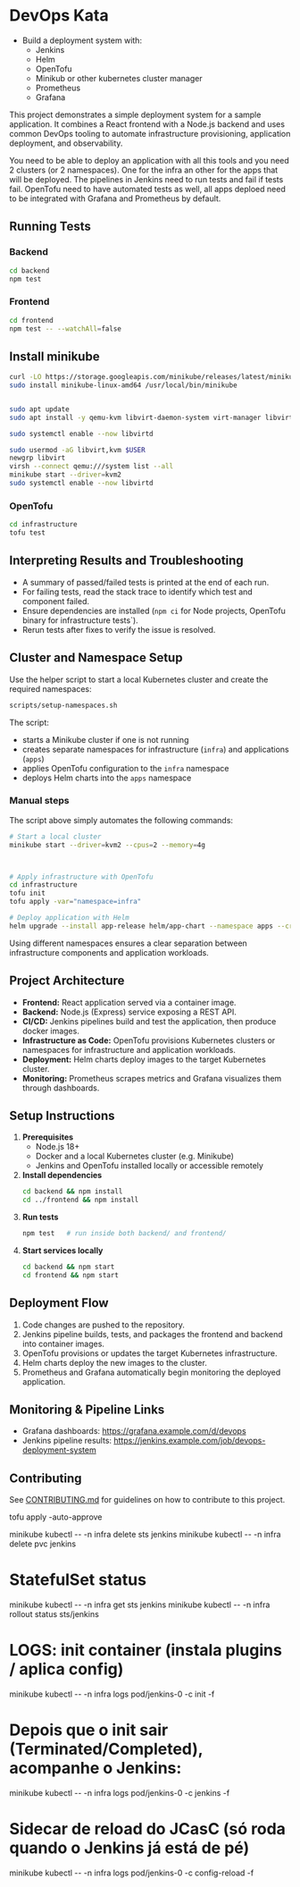 # DevOps Kata

- Build a deployment system with:
  - Jenkins
  - Helm
  - OpenTofu
  - Minikub or other kubernetes cluster manager
  - Prometheus
  - Grafana
  
This project demonstrates a simple deployment system for a sample application. It
combines a React frontend with a Node.js backend and uses common DevOps tooling
to automate infrastructure provisioning, application deployment, and
observability.



You need to be able to deploy an application with all this tools and you need 2 clusters (or 2 namespaces).
One for the infra an other for the apps that will be deployed. The pipelines in Jenkins need to run tests and fail if tests fail.
OpenTofu need to have automated tests as well, all apps deploed need to be integrated with Grafana and Prometheus by default.

## Running Tests

### Backend
```bash
cd backend
npm test
```

### Frontend
```bash
cd frontend
npm test -- --watchAll=false
```

## Install minikube

```bash
curl -LO https://storage.googleapis.com/minikube/releases/latest/minikube-linux-amd64
sudo install minikube-linux-amd64 /usr/local/bin/minikube


sudo apt update
sudo apt install -y qemu-kvm libvirt-daemon-system virt-manager libvirt-clients bridge-utils

sudo systemctl enable --now libvirtd

sudo usermod -aG libvirt,kvm $USER
newgrp libvirt
virsh --connect qemu:///system list --all
minikube start --driver=kvm2
sudo systemctl enable --now libvirtd


```

### OpenTofu
```bash
cd infrastructure
tofu test
```

## Interpreting Results and Troubleshooting

- A summary of passed/failed tests is printed at the end of each run.
- For failing tests, read the stack trace to identify which test and component failed.
- Ensure dependencies are installed (`npm ci` for Node projects, OpenTofu binary for infrastructure tests`).
- Rerun tests after fixes to verify the issue is resolved.

## Cluster and Namespace Setup

Use the helper script to start a local Kubernetes cluster and create the
required namespaces:

```bash
scripts/setup-namespaces.sh
```

The script:

* starts a Minikube cluster if one is not running
* creates separate namespaces for infrastructure (`infra`) and applications (`apps`)
* applies OpenTofu configuration to the `infra` namespace
* deploys Helm charts into the `apps` namespace

### Manual steps

The script above simply automates the following commands:

```bash
# Start a local cluster
minikube start --driver=kvm2 --cpus=2 --memory=4g



# Apply infrastructure with OpenTofu
cd infrastructure
tofu init
tofu apply -var="namespace=infra"

# Deploy application with Helm
helm upgrade --install app-release helm/app-chart --namespace apps --create-namespace
```

Using different namespaces ensures a clear separation between infrastructure
components and application workloads.

## Project Architecture
- **Frontend:** React application served via a container image.
- **Backend:** Node.js (Express) service exposing a REST API.
- **CI/CD:** Jenkins pipelines build and test the application, then produce
docker images.
- **Infrastructure as Code:** OpenTofu provisions Kubernetes clusters or
namespaces for infrastructure and application workloads.
- **Deployment:** Helm charts deploy images to the target Kubernetes cluster.
- **Monitoring:** Prometheus scrapes metrics and Grafana visualizes them through
dashboards.

## Setup Instructions
1. **Prerequisites**
   - Node.js 18+
   - Docker and a local Kubernetes cluster (e.g. Minikube)
   - Jenkins and OpenTofu installed locally or accessible remotely
2. **Install dependencies**
   ```bash
   cd backend && npm install
   cd ../frontend && npm install
   ```
3. **Run tests**
   ```bash
   npm test   # run inside both backend/ and frontend/
   ```
4. **Start services locally**
   ```bash
   cd backend && npm start
   cd frontend && npm start
   ```

## Deployment Flow
1. Code changes are pushed to the repository.
2. Jenkins pipeline builds, tests, and packages the frontend and backend into
   container images.
3. OpenTofu provisions or updates the target Kubernetes infrastructure.
4. Helm charts deploy the new images to the cluster.
5. Prometheus and Grafana automatically begin monitoring the deployed
   application.

## Monitoring & Pipeline Links
- Grafana dashboards: <https://grafana.example.com/d/devops>
- Jenkins pipeline results: <https://jenkins.example.com/job/devops-deployment-system>

## Contributing
See [CONTRIBUTING.md](CONTRIBUTING.md) for guidelines on how to contribute to
this project.




tofu apply -auto-approve

minikube kubectl -- -n infra delete sts jenkins
minikube kubectl -- -n infra delete pvc jenkins


# StatefulSet status
minikube kubectl -- -n infra get sts jenkins
minikube kubectl -- -n infra rollout status sts/jenkins

# LOGS: init container (instala plugins / aplica config)
minikube kubectl -- -n infra logs pod/jenkins-0 -c init -f

# Depois que o init sair (Terminated/Completed), acompanhe o Jenkins:
minikube kubectl -- -n infra logs pod/jenkins-0 -c jenkins -f

# Sidecar de reload do JCasC (só roda quando o Jenkins já está de pé)
minikube kubectl -- -n infra logs pod/jenkins-0 -c config-reload -f